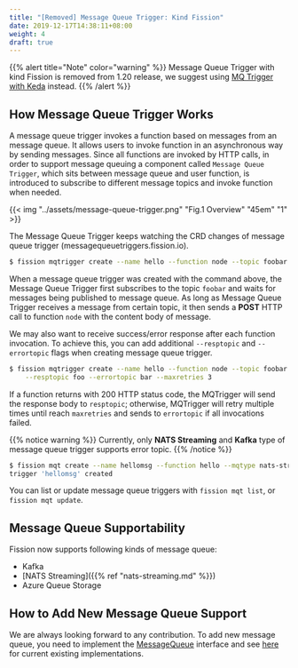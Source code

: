 ```yaml
---
title: "[Removed] Message Queue Trigger: Kind Fission"
date: 2019-12-17T14:38:11+08:00
weight: 4
draft: true
---
```


{{% alert title="Note" color="warning" %}}
Message Queue Trigger with kind Fission is removed from 1.20 release, we suggest using [MQ Trigger with Keda](/docs/usage/triggers/message-queue-trigger-kind-keda/) instead.
{{% /alert %}}

## How Message Queue Trigger Works

A message queue trigger invokes a function based on messages from an message queue.
It allows users to invoke function in an asynchronous  way by sending messages.
Since all functions are invoked by HTTP calls, in order to support message queuing a component called `Message Queue Trigger`, which sits between message queue and user function, is introduced to subscribe to different message topics and invoke function when needed.

{{< img "../assets/message-queue-trigger.png" "Fig.1 Overview" "45em" "1" >}}

The Message Queue Trigger keeps watching the CRD changes of message queue trigger (messagequeuetriggers.fission.io).

```bash
$ fission mqtrigger create --name hello --function node --topic foobar
```

When a message queue trigger was created with the command above, the Message Queue Trigger first subscribes to the topic `foobar` and waits for messages being published to message queue.
As long as Message Queue Trigger receives a message from certain topic, it then sends a **POST** HTTP call to function `node` with the content body of message.

We may also want to receive success/error response after each function invocation. To achieve this, you can add additional `--resptopic` and `--errortopic` flags when creating message queue trigger.

```bash
$ fission mqtrigger create --name hello --function node --topic foobar \
    --resptopic foo --errortopic bar --maxretries 3
```

If a function returns with 200 HTTP status code, the MQTrigger will send the response body to `resptopic`; otherwise, MQTrigger will retry multiple times until reach `maxretries` and sends to `errortopic` if all invocations failed.

{{% notice warning %}}
Currently, only **NATS Streaming** and **Kafka** type of message queue trigger supports error topic.
{{% /notice %}}

```bash
$ fission mqt create --name hellomsg --function hello --mqtype nats-streaming --topic newfile --resptopic newfileresponse
trigger 'hellomsg' created
```

You can list or update message queue triggers with `fission mqt list`, or `fission mqt update`.

## Message Queue Supportability

Fission now supports following kinds of message queue:

* Kafka
* [NATS Streaming]({{% ref "nats-streaming.md" %}})
* Azure Queue Storage

## How to Add New Message Queue Support

We are always looking forward to any contribution.
To add new message queue, you need to implement the [MessageQueue](https://github.com/fission/fission/blob/master/pkg/mqtrigger/messageQueue/messageQueue.go#L50-L53) interface and see [here](https://github.com/fission/fission/tree/master/pkg/mqtrigger/messageQueue) for current existing implementations.
